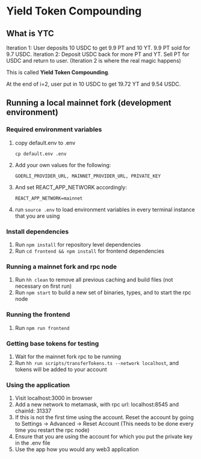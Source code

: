 # Yield Token Compounding

## What is YTC

Iteration 1: User deposits 10 USDC to get 9.9 PT and 10 YT. 9.9 PT sold for 9.7 USDC. 
Iteration 2: Deposit USDC back for more PT and YT. Sell PT for USDC and return to user.
(Iteration 2 is where the real magic happens)

This is called **Yield Token Compounding**.

At the end of i=2, user put in 10 USDC to get 19.72 YT and 9.54 USDC.

## Running a local mainnet fork (development environment)

### Required environment variables
1. copy default.env to .env
	```
	cp default.env .env
	```
2. Add your own values for the following:
	```
	GOERLI_PROVIDER_URL, MAINNET_PROVIDER_URL, PRIVATE_KEY
	```
3. And set REACT_APP_NETWORK accordingly:
	```
	REACT_APP_NETWORK=mainnet
	```
4. run ```source .env``` to load environment variables in every terminal instance that you are using

### Install dependencies
1. Run `npm install` for repository level dependencies
2. Run `cd frontend && npm install` for frontend dependencies

### Running a mainnet fork and rpc node
1. Run `hh clean` to remove all previous caching and build files (not necessary on first run)
2. Run `npm start` to build a new set of binaries, types, and to start the rpc node

### Running the frontend
1. Run `npm run frontend`

### Getting base tokens for testing
1. Wait for the mainnet fork rpc to be running
2. Run `hh run scripts/transferTokens.ts --network localhost`, and tokens will be added to your account

### Using the application
1. Visit localhost:3000 in browser
2. Add a new network to metamask, with rpc url: localhost:8545 and chainId: 31337 
3. If this is not the first time using the account. Reset the account by going to Settings -> Advanced -> Reset Account (This needs to be done every time you restart the rpc node)
4. Ensure that you are using the account for which you put the private key in the .env file
5. Use the app how you would any web3 application
